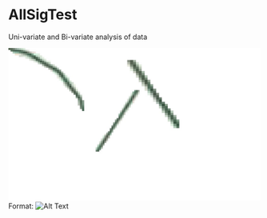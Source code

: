 # AllSigTest
Uni-variate and Bi-variate analysis of data 

![GitHub Logo](/pipeline_iraq_oil_2003.jpg)
Format: ![Alt Text](url)
